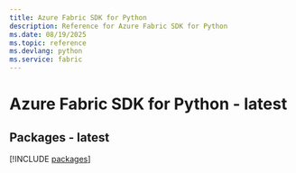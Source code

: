 ```yaml
---
title: Azure Fabric SDK for Python
description: Reference for Azure Fabric SDK for Python
ms.date: 08/19/2025
ms.topic: reference
ms.devlang: python
ms.service: fabric
---
```

# Azure Fabric SDK for Python - latest
## Packages - latest
[!INCLUDE [packages](fabric-index.md)]